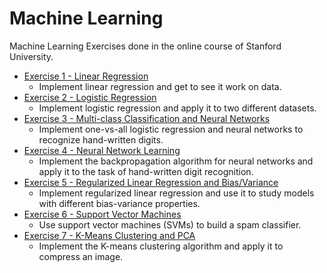 # Machine Learning
Machine Learning Exercises done in the online course of Stanford University.

- [Exercise 1 - Linear Regression](https://github.com/RodrigoBorgesOliveira/Machine-Learning/tree/master/machine-learning-ex1)
  - Implement linear regression and get to see it work on data.
- [Exercise 2 - Logistic Regression](https://github.com/RodrigoBorgesOliveira/Machine-Learning/tree/master/machine-learning-ex2)
  - Implement logistic regression and apply it to two different datasets.
- [Exercise 3 - Multi-class Classification and Neural Networks](https://github.com/rodrigoborgesdeoliveira/Machine-Learning/tree/master/machine-learning-ex3)
  - Implement one-vs-all logistic regression and neural networks to recognize hand-written digits.
- [Exercise 4 - Neural Network Learning](https://github.com/rodrigoborgesdeoliveira/Machine-Learning/tree/master/machine-learning-ex4)
  - Implement the backpropagation algorithm for neural networks and apply it to the task of hand-written digit recognition.
- [Exercise 5 - Regularized Linear Regression and Bias/Variance](https://github.com/rodrigoborgesdeoliveira/Machine-Learning/tree/master/machine-learning-ex5)
  - Implement regularized linear regression and use it to study models with different bias-variance properties.
- [Exercise 6 - Support Vector Machines](https://github.com/rodrigoborgesdeoliveira/Machine-Learning/tree/master/machine-learning-ex6)
  - Use support vector machines (SVMs) to build a spam classifier.
- [Exercise 7 - K-Means Clustering and PCA](https://github.com/rodrigoborgesdeoliveira/Machine-Learning/tree/master/machine-learning-ex7)
  - Implement the K-means clustering algorithm and apply it to compress an image.
